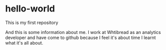 # hello-world
This is my first repository

And this is some information about me. I work at Whtibread as an analytics developer and have come to github because I feel it's about time I learnt what it's all about.
